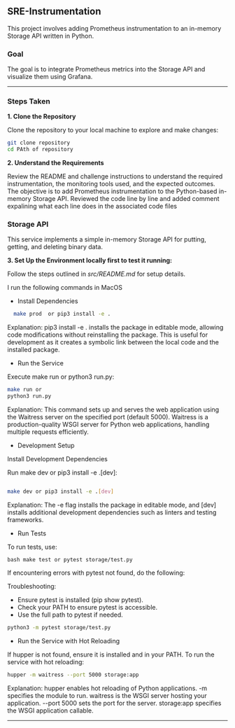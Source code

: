 ## SRE-Instrumentation

This project involves adding Prometheus instrumentation to an in-memory Storage API written in Python.

### Goal

The goal is to integrate Prometheus metrics into the Storage API and visualize them using Grafana.

---

### Steps Taken

**1. Clone the Repository**

Clone the repository to your local machine to explore and make changes:

```bash
git clone repository
cd PAth of repository
```


**2. Understand the Requirements**

Review the README and challenge instructions to understand the required instrumentation, the monitoring tools used, and the expected outcomes. The objective is to add Prometheus instrumentation to the Python-based in-memory Storage API.
Reviewed the code line by line and added comment expalining what each line does in the associated code files

###  Storage API

This service implements a simple in-memory Storage API for putting, getting, and deleting binary data. 

**3. Set Up the Environment locally first to test it running:** 

Follow the steps outlined in *src/README.md* for setup details.

I run the following commands in MacOS



* Install Dependencies


 ```bash
   make prod  or pip3 install -e . 
```
 Explanation: pip3 install -e . installs the package in editable mode, allowing code modifications without reinstalling the package. This is useful for development as it creates a symbolic link between the local code and the installed package.


* Run the Service

Execute make run or python3 run.py:

```bash
make run or
python3 run.py
```
Explanation: This command sets up and serves the web application using the Waitress server on the specified port (default 5000). Waitress is a production-quality WSGI server for Python web applications, handling multiple requests efficiently.


* Development Setup

Install Development Dependencies

Run make dev or pip3 install -e .[dev]:

```bash

make dev or pip3 install -e .[dev]
```

Explanation: The -e flag installs the package in editable mode, and [dev] installs additional development dependencies such as linters and testing frameworks.

* Run Tests

To run tests, use:


```bash make test or pytest storage/test.py ```

If encountering errors with pytest not found, do the following:

Troubleshooting:
- Ensure pytest is installed (pip show pytest).
- Check your PATH to ensure pytest is accessible.
- Use the full path to pytest if needed. 
```bash 
python3 -m pytest storage/test.py
```

* Run the Service with Hot Reloading

If hupper is not found, ensure it is installed and in your PATH. To run the service with hot reloading:


```bash
hupper -m waitress --port 5000 storage:app
````

Explanation: hupper enables hot reloading of Python applications.
-m specifies the module to run.
waitress is the WSGI server hosting your application.
--port 5000 sets the port for the server.
storage:app specifies the WSGI application callable.


---


























